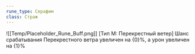 ```yaml
---
rune_type: Серафим
class: Страж
---
```

![[Temp/Placeholder_Rune_Buff.png]]
[Тип М: Перекрестный ветер] Шанс срабатывания Перекрестного ветра увеличен на {0}%, а урон увеличен на {1}%
